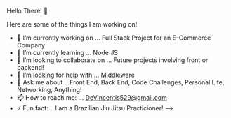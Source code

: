 Hello There! 👋

Here are some of the things I am working on!

- 🔭 I’m currently working on ... Full Stack Project for an E-Commerce Company
- 🌱 I’m currently learning ... Node JS
- 👯 I’m looking to collaborate on ... Future projects involving front or backend!
- 🤔 I’m looking for help with ... Middleware
- 💬 Ask me about ...Front End, Back End, Code Challenges, Personal Life, Networking, Anything!
- 📫 How to reach me: ... DeVincentis529@gmail.com
- ⚡ Fun fact: ...I am a Brazilian Jiu Jitsu Practicioner!
-->
